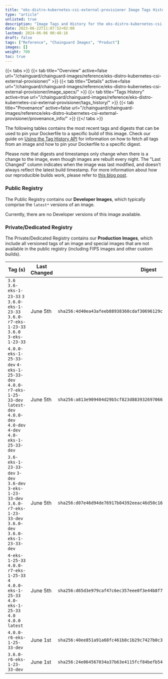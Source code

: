 ```yaml
---
title: "eks-distro-kubernetes-csi-external-provisioner Image Tags History"
type: "article"
unlisted: true
description: "Image Tags and History for the eks-distro-kubernetes-csi-external-provisioner Chainguard Image"
date: 2023-06-22T11:07:52+02:00
lastmod: 2024-06-06 00:48:16
draft: false
tags: ["Reference", "Chainguard Images", "Product"]
images: []
weight: 700
toc: true
---
```


{{< tabs >}}
{{< tab title="Overview" active=false url="/chainguard/chainguard-images/reference/eks-distro-kubernetes-csi-external-provisioner/" >}}
{{< tab title="Details" active=false url="/chainguard/chainguard-images/reference/eks-distro-kubernetes-csi-external-provisioner/image_specs/" >}}
{{< tab title="Tags History" active=true url="/chainguard/chainguard-images/reference/eks-distro-kubernetes-csi-external-provisioner/tags_history/" >}}
{{< tab title="Provenance" active=false url="/chainguard/chainguard-images/reference/eks-distro-kubernetes-csi-external-provisioner/provenance_info/" >}}
{{</ tabs >}}

The following tables contains the most recent tags and digests that can be used to pin your Dockerfile to a specific build of this image. Check our guide on [Using the Tag History API](/chainguard/chainguard-images/using-the-tag-history-api/) for information on how to fetch all tags from an image and how to pin your Dockerfile to a specific digest.

Please note that digests and timestamps only change when there is a change to the image, even though images are rebuilt every night. The "Last Changed" column indicates when the image was last modified, and doesn't always reflect the latest build timestamp. For more information about how our reproducible builds work, please refer to [this blog post](https://www.chainguard.dev/unchained/reproducing-chainguards-reproducible-image-builds).

### Public Registry
The Public Registry contains our **Developer Images**, which typically comprise the `latest*` versions of an image.

Currently, there are no Developer versions of this image available.

### Private/Dedicated Registry
The Private/Dedicated Registry contains our **Production Images**, which include all versioned tags of an image and special images that are not available in the public registry (including FIPS images and other custom builds).

| Tag (s)                                                                                                                                  | Last Changed | Digest                                                                    |
|------------------------------------------------------------------------------------------------------------------------------------------|--------------|---------------------------------------------------------------------------|
|  `3.6` `3.6-eks-1-23-33` `3` `3.6.0-eks-1-23-33` `3.6.0-r7-eks-1-23-33` `3.6.0` `3-eks-1-23-33`                                          | June 5th     | `sha256:4d40ea43afeeb88938360cdaf30696129cd199ea137628be3a57d07a466ff431` |
|  `4.0.0-eks-1-25-33-dev` `4-eks-1-25-33-dev` `4.0.0-r7-eks-1-25-33-dev` `latest-dev` `4.0.0-dev` `4.0-dev` `4-dev` `4.0-eks-1-25-33-dev` | June 5th     | `sha256:a813e909404d29b5cf823d88393269706642c002e2fe82ebd610e528fc625bcd` |
|  `3.6-eks-1-23-33-dev` `3-dev` `3.6-dev` `3-eks-1-23-33-dev` `3.6.0-r7-eks-1-23-33-dev` `3.6.0-dev` `3.6.0-eks-1-23-33-dev`              | June 5th     | `sha256:d07e46d94de76917b04392eeac46d50c163079b8e32ead0bfce5756ac9daf8fd` |
|  `4-eks-1-25-33` `4.0.0-r7-eks-1-25-33` `4` `4.0.0-eks-1-25-33` `4.0-eks-1-25-33` `4.0` `4.0.0` `latest`                                 | June 5th     | `sha256:d65d3e979caf47c6ec357eee0f3e44b8f76e44fbcb6eb637db86145f40437d63` |
|  `4.0.0-r6-eks-1-25-33-dev`                                                                                                              | June 1st     | `sha256:40ee851a91a68fc461b8c1b29c7427b0c356efa19f194bdf465e31a466f8fa9d` |
|  `3.6.0-r6-eks-1-23-33-dev`                                                                                                              | June 1st     | `sha256:24e064567034a37b63e4115fcf84befb549c641bf7c3bce80dba302331cc821a` |

